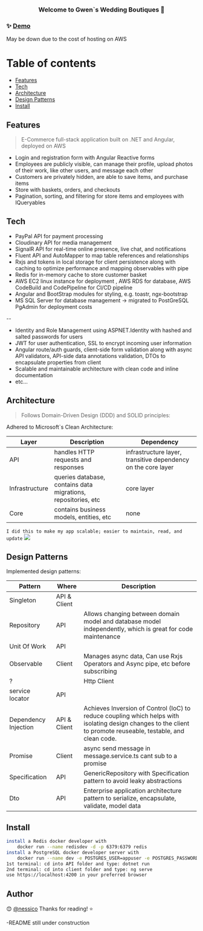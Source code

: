 <h3 align="center">Welcome to Gwen`s  Wedding Boutiques 👋</h3>

### ✨ [Demo](http://gwenecbl1.us-east-2.elasticbeanstalk.com)

May be down due to the cost of hosting on AWS

# Table of contents

- [Features](#Features)
- [Tech](#Tech)
- [Architecture](#Architecture)
- [Design Patterns](#Design-Patterns)
- [Install](#Install)

## Features

> E-Commerce full-stack application built on .NET and Angular, deployed on AWS

- Login and registration form with Angular Reactive forms
- Employees are publicly visible, can manage their profile, upload photos of their work, like other users, and message each other
- Customers are privately hidden, are able to save items, and purchase items
- Store with baskets, orders, and checkouts
- Pagination, sorting, and filtering for store items and employees with IQueryables

## Tech

- PayPal API for payment processing
- Cloudinary API for media management
- SignalR API for real-time online presence, live chat, and notifications
- Fluent API and AutoMapper to map table references and relationships
- Rxjs and tokens in local storage for client persistence along with caching to optimize performance and mapping observables with pipe
- Redis for in-memory cache to store customer basket
- AWS EC2 linux instance for deployment , AWS RDS for database, AWS CodeBuild and CodePipeline for CI/CD pipeline
- Angular and BootStrap modules for styling, e.g. toastr, ngx-bootstrap
- MS SQL Server for database management -> migrated to PostGreSQL PgAdmin for deployment costs

--

- Identity and Role Management using ASPNET.Identity with hashed and salted passwords for users
- JWT for user authentication, SSL to encrypt incoming user information
- Angular route/auth guards, client-side form validation along with async API validators, API-side data annotations validation, DTOs to encapsulate properties from client
- Scalable and maintainable architecture with clean code and inline documentation
- etc...

## Architecture

> Follows Domain-Driven Design (DDD) and SOLID principles:

Adhered to Microsoft`s Clean Architecture:

| Layer          | Description                                                   | Dependency                                                    |
| -------------- | ------------------------------------------------------------- | ------------------------------------------------------------- |
| API            | handles HTTP requests and responses                           | infrastructure layer, transitive dependency on the core layer |
| Infrastructure | queries database, contains data migrations, repositories, etc | core layer                                                    |
| Core           | contains business models, entities, etc                       | none                                                          |

`I did this to make my app scalable; easier to maintain, read, and update`
![](https://docs.microsoft.com/en-us/dotnet/architecture/modern-web-apps-azure/media/image5-7.png)

## Design Patterns

Implemented design patterns:

| Pattern             |Where  | Description                                                                  | 
| --------------------| -| ---------------------------------------------------------------------------- |
| Singleton            | API & Client| |
| Repository           |  API |Allows changing between domain model and database model independently, which is great for code maintenance|
| Unit Of Work         | API                                                                          ||
| Observable           | Client  |Manages async data, Can use Rxjs Operators and Async pipe, etc  before subscribing|
| ?                    |                        |Http Client|
| service locator      | API    ||
| Dependency Injection | API & Client                                                               |Achieves Inversion of Control (IoC) to reduce coupling which helps with isolating design changes to the client to promote reuseable, testable, and clean code.|
| Promise              |  Client   | async send message in message.service.ts cant sub to a promise|
| Specification        | API|GenericRepository with Specification pattern to avoid leaky abstractions|
| Dto        |    API   |Enterprise application architecture pattern to serialize, encapsulate, validate, model data  |

## Install

```sh
install a Redis docker developer with
	docker run --name redisdev -d -p 6379:6379 redis
install a PostgreSQL docker developer server with
	docker run --name dev -e POSTGRES_USER=appuser -e POSTGRES_PASSWORD=Pa$$w0rd -p 5432:5432 -d postgres
1st terminal: cd into API folder and type: dotnet run
2nd terminal: cd into client folder and type: ng serve
use https://localhost:4200 in your preferred browser

```

## Author

😊 [@nessico](https://github.com/nessico)
Thanks for reading! ⭐️

-README still under construction

